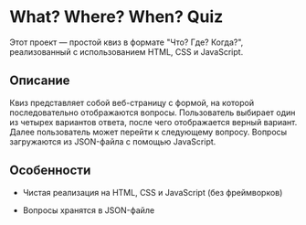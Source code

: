 # What? Where? When? Quiz

Этот проект — простой квиз в формате "Что? Где? Когда?", реализованный с использованием HTML, CSS и JavaScript.

## Описание

Квиз представляет собой веб-страницу с формой, на которой последовательно отображаются вопросы. 
Пользователь выбирает один из четырех вариантов ответа, после чего отображается верный вариант.
Далее пользователь может перейти к следующему вопросу. Вопросы загружаются из JSON-файла с помощью JavaScript.

## Особенности

- Чистая реализация на HTML, CSS и JavaScript (без фреймворков)

- Вопросы хранятся в JSON-файле


